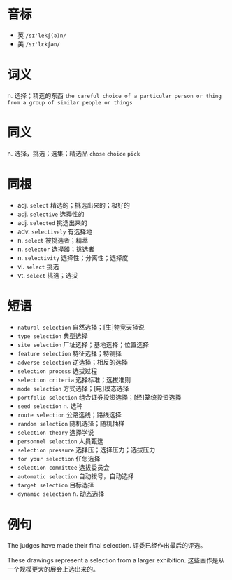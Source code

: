 # 音标

- 英 `/sɪ'lekʃ(ə)n/`
- 美 `/sɪ'lɛkʃən/`

# 词义

n. 选择；精选的东西
`the careful choice of a particular person or thing from a group of similar people or things`

# 同义

n. 选择，挑选；选集；精选品
`chose` `choice` `pick`

# 同根

- adj. `select` 精选的；挑选出来的；极好的
- adj. `selective` 选择性的
- adj. `selected` 挑选出来的
- adv. `selectively` 有选择地
- n. `select` 被挑选者；精萃
- n. `selector` 选择器；挑选者
- n. `selectivity` 选择性；分离性；选择度
- vi. `select` 挑选
- vt. `select` 挑选；选拔

# 短语

- `natural selection` 自然选择；[生]物竞天择说
- `type selection` 典型选择
- `site selection` 厂址选择；基地选择；位置选择
- `feature selection` 特征选择；特铡择
- `adverse selection` 逆选择；相反的选择
- `selection process` 选拔过程
- `selection criteria` 选择标准；选拔准则
- `mode selection` 方式选择；[电]模态选择
- `portfolio selection` 组合证券投资选择；[经]笼统投资选择
- `seed selection` n. 选种
- `route selection` 公路选线；路线选择
- `random selection` 随机选择；随机抽样
- `selection theory` 选择学说
- `personnel selection` 人员甄选
- `selection pressure` 选择压；选择压力；选拔压力
- `for your selection` 任您选择
- `selection committee` 选拔委员会
- `automatic selection` 自动拨号，自动选择
- `target selection` 目标选择
- `dynamic selection` n. 动态选择

# 例句

The judges have made their final selection.
评委已经作出最后的评选。

These drawings represent a selection from a larger exhibition.
这些画作是从一个规模更大的展会上选出来的。


